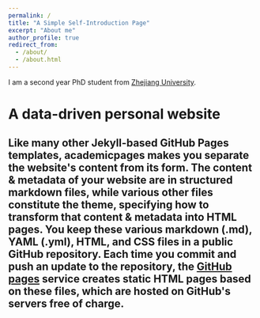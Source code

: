 ```yaml
---
permalink: /
title: "A Simple Self-Introduction Page"
excerpt: "About me"
author_profile: true
redirect_from: 
  - /about/
  - /about.html
---
```


I am a second year PhD student from [Zhejiang University](https://zju.edu.cn).

A data-driven personal website
======
Like many other Jekyll-based GitHub Pages templates, academicpages makes you separate the website's content from its form. The content & metadata of your website are in structured markdown files, while various other files constitute the theme, specifying how to transform that content & metadata into HTML pages. You keep these various markdown (.md), YAML (.yml), HTML, and CSS files in a public GitHub repository. Each time you commit and push an update to the repository, the [GitHub pages](https://pages.github.com/) service creates static HTML pages based on these files, which are hosted on GitHub's servers free of charge.
-----
